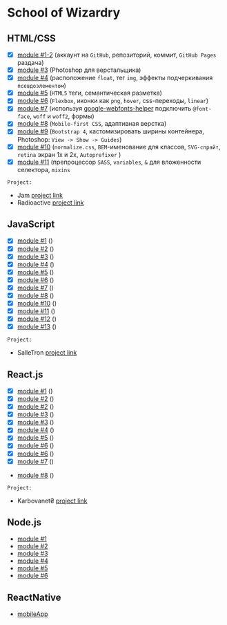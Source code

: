 # School of Wizardry

## HTML/CSS
- [x] [module #1-2](https://github.com/Inpulsgor/Hogwarts/tree/master/Markup/module-01-02) (аккаунт на `GitHub`, репозиторий, коммит, `GitHub Pages` раздача)
- [x] [module #3](https://github.com/Inpulsgor/Hogwarts/tree/master/Markup/module-03) (Photoshop для верстальщика)
- [x] [module #4](https://github.com/Inpulsgor/Hogwarts/tree/master/Markup/module-04) (расположение `float`, тег `img`, эффекты подчеркивания `псевдоэлементом`)
- [x] [module #5](https://github.com/Inpulsgor/Hogwarts/tree/master/Markup/module-05) (`HTML5` теги, семантическая разметка)
- [x] [module #6](https://github.com/Inpulsgor/Hogwarts/tree/master/Markup/module-06) (`Flexbox`, иконки как `png`, `hover`, css-переходы, `linear`)
- [x] [module #7](https://github.com/Inpulsgor/Hogwarts/tree/master/Markup/module-07) (используя [google-webfonts-helper](https://google-webfonts-helper.herokuapp.com/fonts) подключить `@font-face`, `woff` и `woff2`, формы)
- [x] [module #8](https://github.com/Inpulsgor/Hogwarts/tree/master/Markup/module-08) (`Mobile-first CSS`, адаптивная верстка)
- [x] [module #9](https://github.com/Inpulsgor/Hogwarts/tree/master/Markup/module-09) (`Bootstrap 4`, каcтомизировать ширины контейнера, Photoshop: `View -> Show -> Guides`)
- [x] [module #10](https://github.com/Inpulsgor/Hogwarts/tree/master/Markup/module-10) (`normalize.css`, `BEM`-именование для классов, `SVG-спрайт`, `retina` экран 1x и 2x, `Autoprefixer` )
- [x] [module #11](https://github.com/Inpulsgor/Hogwarts/tree/master/Markup/module-11) (препроцессор `SASS`, `variables`, `&` для вложенности селектора, `mixins`

`Project:`
- Jam [project link](https://jam-bc20.netlify.app/)
- Radioactive [project link](https://radioactive-bc20.netlify.app/)

## JavaScript
- [x] [module #1](https://github.com/Inpulsgor/Hogwarts/tree/master/JavaScript/goit-js-hw-01) ()
- [x] [module #2](https://github.com/Inpulsgor/Hogwarts/tree/master/JavaScript/goit-js-hw-02) ()
- [x] [module #3](https://github.com/Inpulsgor/Hogwarts/tree/master/JavaScript/goit-js-hw-03) ()
- [x] [module #4](https://github.com/Inpulsgor/Hogwarts/tree/master/JavaScript/goit-js-hw-04) ()
- [x] [module #5](https://github.com/Inpulsgor/Hogwarts/tree/master/JavaScript/goit-js-hw-05) ()
- [x] [module #6](https://github.com/Inpulsgor/Hogwarts/tree/master/JavaScript/goit-js-hw-06) ()
- [x] [module #7](https://github.com/Inpulsgor/Hogwarts/tree/master/JavaScript/goit-js-hw-07) ()
- [x] [module #8](https://github.com/Inpulsgor/Hogwarts/tree/master/JavaScript/goit-js-hw-08) ()
- [x] [module #10](https://github.com/Inpulsgor/Hogwarts/tree/master/JavaScript/goit-js-hw-10-food-service) ()
- [x] [module #11](https://github.com/Inpulsgor/Hogwarts/tree/master/JavaScript/goit-js-hw-11) ()
- [x] [module #12](https://github.com/Inpulsgor/Hogwarts/tree/master/JavaScript/goit-js-hw-12-countries) ()
- [x] [module #13](https://github.com/Inpulsgor/Hogwarts/tree/master/JavaScript/goit-js-hw-13-image-finder) ()

`Project:`
- SalleTron [project link](https://saletronproject.netlify.app/)

## React.js
- [x] [module #1](https://github.com/Inpulsgor/Hogwarts/tree/master/React/goit-react-hw-01-components) ()
- [x] [module #2](https://github.com/Inpulsgor/Hogwarts/tree/master/React/goit-react-hw-02-feedback) ()
- [x] [module #2](https://github.com/Inpulsgor/Hogwarts/tree/master/React/goit-react-hw-02-phonebook) ()
- [x] [module #3](https://github.com/Inpulsgor/Hogwarts/tree/master/React/goit-react-hw-03-image-finder) ()
- [x] [module #3](https://github.com/Inpulsgor/Hogwarts/tree/master/React/goit-react-hw-03-phonebook) ()
- [x] [module #4](https://github.com/Inpulsgor/Hogwarts/tree/master/React/goit-react-hw-04-movies) ()
- [x] [module #5](https://github.com/Inpulsgor/Hogwarts/tree/master/React/goit-react-hw-05-phonebook-ctx) ()
- [x] [module #6](https://github.com/Inpulsgor/Hogwarts/tree/master/React/goit-react-hw-06-phonebook) ()
- [x] [module #6](https://github.com/Inpulsgor/Hogwarts/tree/master/React/goit-react-hw-06-phonebook_redux_toolkit) ()
- [x] [module #7](https://github.com/Inpulsgor/Hogwarts/tree/master/React/goit-react-hw-07-phonebook) ()
- [module #8](https://github.com/Inpulsgor/Hogwarts/tree/master/React/goit-react-hw-08-phonebook-master) ()

`Project:`
- Karbovanet₴ [project link](https://bc20-react-project.netlify.app/)

## Node.js
- [module #1]()
- [module #2]()
- [module #3]()
- [module #4]()
- [module #5]()
- [module #6]()

## ReactNative

- [mobileApp]() 
